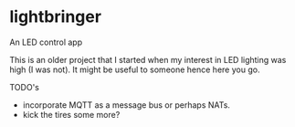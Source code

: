 # lightbringer
An LED control app

This is an older project that I started when my interest in LED lighting was high (I was not).  It might be useful to someone hence here you go.

TODO's
- incorporate MQTT as a message bus or perhaps NATs.
- kick the tires some more?
